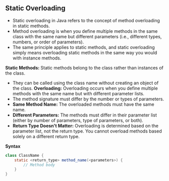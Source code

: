 ## Static Overloading
- Static overloading in Java refers to the concept of method overloading in static methods.
- Method overloading is when you define multiple methods in the same class with the same name but different parameters
  (i.e., different types, numbers, or order of parameters).
- The same principle applies to static methods, and static overloading simply means overloading static methods in the same way you would with instance methods.

**Static Methods:** Static methods belong to the class rather than instances of the class. 
- They can be called using the class name without creating an object of the class.
**Overloading:** Overloading occurs when you define multiple methods with the same name but with different parameter lists.
- The method signature must differ by the number or types of parameters.
- **Same Method Name:** The overloaded methods must have the same name.
- **Different Parameters:** The methods must differ in their parameter list (either by number of parameters, type of parameters, or both).
- **Return Type Doesn't Matter:** Overloading is determined based on the parameter list, not the return type. You cannot overload methods based solely on a different return type.

**Syntax**
```java
class ClassName {
    static <return_type> method_name(<parameters>) {
        // Method body
    }
}
```

